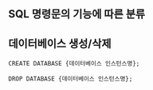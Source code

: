 ## SQL 명령문의 기능에 따른 분류

## 데이터베이스 생성/삭제

```mysql
CREATE DATABASE {데이터베이스 인스턴스명};
```



```mysql
DROP DATABASE {데이터베이스 인스턴스명};
```
